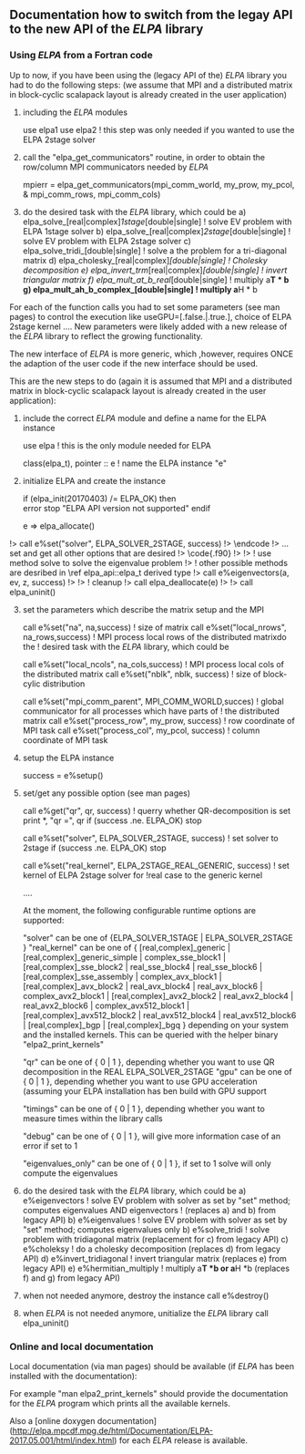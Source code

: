 ## Documentation how to switch from the legay API to the new API of the *ELPA* library ##


### Using *ELPA* from a Fortran code ###

Up to now, if you have been using the (legacy API of the) *ELPA* library you had to do the following
steps: (we assume that MPI and a distributed matrix in block-cyclic scalapack layout is already created in
the user application)

1. including the *ELPA* modules

   use elpa1
   use elpa2   ! this step was only needed if you wanted to use the ELPA 2stage solver

2. call the "elpa_get_communicators" routine, in order to obtain the row/column MPI communicators needed by *ELPA*

   mpierr = elpa_get_communicators(mpi_comm_world, my_prow, my_pcol, &
                                   mpi_comm_rows, mpi_comm_cols)

3. do the desired task with the *ELPA* library, which could be
  a) elpa_solve_[real|complex]_1stage_[double|single]     ! solve EV problem with ELPA 1stage solver
  b) elpa_solve_[real|complex]_2stage_[double|single]     ! solve EV problem with ELPA 2stage solver
  c) elpa_solve_tridi_[double|single]                     ! solve a the problem for a tri-diagonal matrix
  d) elpa_cholesky_[real|complex]_[double|single]         ! Cholesky decomposition
  e) elpa_invert_trm_[real|complex]_[double|single]       ! invert triangular matrix
  f) elpa_mult_at_b_real_[double|single]                  ! multiply a**T * b
  g) elpa_mult_ah_b_complex_[double|single]               ! multiply a**H * b

For each of the function calls you had to set some parameters (see man pages) to control the execution like
useGPU=[.false.|.true.], choice of ELPA 2stage kernel .... New parameters were likely added with a new release of
the *ELPA* library to reflect the growing functionality.


The new interface of *ELPA* is more generic, which ,however, requires ONCE the adaption of the user code if the new
interface should be used.

This are the new steps to do (again it is assumed that MPI and a distributed matrix in block-cyclic scalapack layout is already created in
the user application):

1. include the correct *ELPA* module and define a name for the ELPA instance

   use elpa   ! this is the only module needed for ELPA

   class(elpa_t), pointer :: e   ! name the ELPA instance "e"

2. initialize ELPA and create the instance

   if (elpa_init(20170403) /= ELPA_OK) then           
     error stop "ELPA API version not supported"
   endif

   e => elpa_allocate()

!>   call e%set("solver", ELPA_SOLVER_2STAGE, success)
!> \endcode
!>   ... set and get all other options that are desired
!> \code{.f90}
!>
!>   ! use method solve to solve the eigenvalue problem
!>   ! other possible methods are desribed in \ref elpa_api::elpa_t derived type
!>   call e%eigenvectors(a, ev, z, success)
!>
!>   ! cleanup
!>   call elpa_deallocate(e)
!>
!>   call elpa_uninit()



3. set the parameters which describe the matrix setup and the MPI

   call e%set("na", na,success)                          ! size of matrix
   call e%set("local_nrows", na_rows,success)            ! MPI process local rows of the distributed matrixdo the
                                                         ! desired task with the *ELPA* library, which could be

   call e%set("local_ncols", na_cols,success)            ! MPI process local cols of the distributed matrix
   call e%set("nblk", nblk, success)                     ! size of block-cylic distribution

   call e%set("mpi_comm_parent", MPI_COMM_WORLD,succes)  ! global communicator for all processes which have parts of
                                                         ! the distributed matrix
   call e%set("process_row", my_prow, success)           ! row coordinate of MPI task
   call e%set("process_col", my_pcol, success)           ! column coordinate of MPI task

4. setup the ELPA instance

   success = e%setup()

5. set/get any possible option (see man pages)

   call e%get("qr", qr, success)                        ! querry whether QR-decomposition is set
   print *, "qr =", qr
   if (success .ne. ELPA_OK) stop

   call e%set("solver", ELPA_SOLVER_2STAGE, success)    ! set solver to 2stage
   if (success .ne. ELPA_OK) stop

   call e%set("real_kernel", ELPA_2STAGE_REAL_GENERIC, success) ! set kernel of ELPA 2stage solver for
                                                                !real case to the generic kernel

   ....

   At the moment, the following configurable runtime options are supported:

   "solver"       can be one of {ELPA_SOLVER_1STAGE | ELPA_SOLVER_2STAGE }
   "real_kernel"  can be one of { [real,complex]_generic | [real,complex]_generic_simple |
                                  complex_sse_block1 | [real,complex]_sse_block2 |
				  real_sse_block4 | real_sse_block6 | [real,complex]_sse_assembly |
				  complex_avx_block1 | [real,complex]_avx_block2 |
				  real_avx_block4 | real_avx_block6 |
  				  complex_avx2_block1 | [real,complex]_avx2_block2 |
				  real_avx2_block4 | real_avx2_block6 |
				  complex_avx512_block1 | [real,complex]_avx512_block2 |
				  real_avx512_block4 | real_avx512_block6 |
				  [real,complex]_bgp | [real,complex]_bgq }
		 depending on your system and the installed kernels. This can be queried with the
		 helper binary "elpa2_print_kernels"

   "qr"       can be one of { 0 | 1 }, depending whether you want to use QR decomposition in the REAL
              ELPA_SOLVER_2STAGE
   "gpu"      can be one of { 0 | 1 }, depending whether you want to use GPU acceleration (assuming your
              ELPA installation has ben build with GPU support

   "timings"  can be one of { 0 | 1 }, depending whether you want to measure times within the library calls

   "debug"    can be one of { 0 | 1 }, will give more information case of an error if set to 1

   "eigenvalues_only" can be one of { 0 | 1 }, if set to 1 solve will only compute the eigenvalues


6. do the desired task with the *ELPA* library, which could be
   a) e%eigenvectors                  ! solve EV problem with solver as set by "set" method; computes eigenvalues AND eigenvectors
                                      ! (replaces a) and b) from legacy API)
   b) e%eigenvalues                   ! solve EV problem with solver as set by "set" method; computes eigenvalues only
   b) e%solve_tridi                   ! solve problem with tridiagonal matrix  (replacement for c) from legacy API)
   c) e%choleksy                      ! do a cholesky decomposition (replaces  d) from legacy API)
   d) e%invert_tridiagonal            ! invert triangular matrix (replaces  e) from legacy API)
   e) e%hermitian_multiply            ! multiply a**T *b or a**H *b (replaces f) and g) from legacy API)

7. when not needed anymore, destroy the instance
   call e%destroy()

8. when *ELPA* is not needed anymore, unitialize the *ELPA* library
   call elpa_uninit()


### Online and local documentation ###

Local documentation (via man pages) should be available (if *ELPA* has been installed with the documentation):

For example "man elpa2_print_kernels" should provide the documentation for the *ELPA* program which prints all
the available kernels.

Also a [online doxygen documentation] (http://elpa.mpcdf.mpg.de/html/Documentation/ELPA-2017.05.001/html/index.html)
for each *ELPA* release is available.


